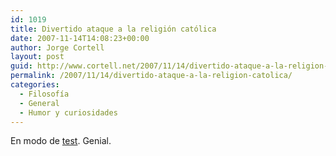 ```yaml
---
id: 1019
title: Divertido ataque a la religión católica
date: 2007-11-14T14:08:23+00:00
author: Jorge Cortell
layout: post
guid: http://www.cortell.net/2007/11/14/divertido-ataque-a-la-religion-catolica/
permalink: /2007/11/14/divertido-ataque-a-la-religion-catolica/
categories:
  - Filosofí­a
  - General
  - Humor y curiosidades
---
```

En modo de <a target="_blank" title="Test Halón Disparado" href="http://halondisparado.com/?p=2322">test</a>. Genial.